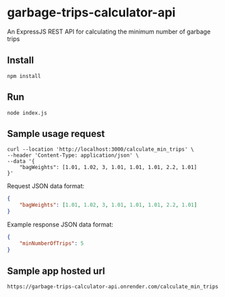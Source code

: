 # garbage-trips-calculator-api
An ExpressJS REST API for calculating the minimum number of garbage trips

## Install
```
npm install
```

## Run
```
node index.js
```

## Sample usage request
```
curl --location 'http://localhost:3000/calculate_min_trips' \
--header 'Content-Type: application/json' \
--data '{
    "bagWeights": [1.01, 1.02, 3, 1.01, 1.01, 1.01, 2.2, 1.01]
}'
```
Request JSON data format:
```json
{
    "bagWeights": [1.01, 1.02, 3, 1.01, 1.01, 1.01, 2.2, 1.01]
}
```
Example response JSON data format:
```json
{
    "minNumberOfTrips": 5
}
```

## Sample app hosted url
```
https://garbage-trips-calculator-api.onrender.com/calculate_min_trips
```